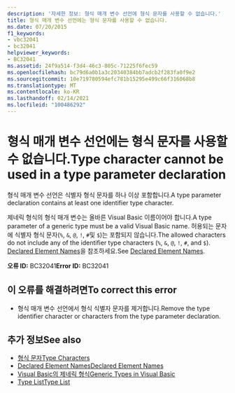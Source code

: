 ```yaml
---
description: '자세한 정보: 형식 매개 변수 선언에 형식 문자를 사용할 수 없습니다.'
title: 형식 매개 변수 선언에는 형식 문자를 사용할 수 없습니다.
ms.date: 07/20/2015
f1_keywords:
- vbc32041
- bc32041
helpviewer_keywords:
- BC32041
ms.assetid: 24f9a514-f3d4-46c3-805c-71225f6fec59
ms.openlocfilehash: bc79d6a0b1a3c20340384bb7adcb2f283fa0f9e2
ms.sourcegitcommit: 10e719780594efc781b15295e499c66f316068b8
ms.translationtype: MT
ms.contentlocale: ko-KR
ms.lasthandoff: 02/14/2021
ms.locfileid: "100486292"
---
```

# <a name="type-character-cannot-be-used-in-a-type-parameter-declaration"></a><span data-ttu-id="a52ed-103">형식 매개 변수 선언에는 형식 문자를 사용할 수 없습니다.</span><span class="sxs-lookup"><span data-stu-id="a52ed-103">Type character cannot be used in a type parameter declaration</span></span>

<span data-ttu-id="a52ed-104">형식 매개 변수 선언은 식별자 형식 문자를 하나 이상 포함합니다.</span><span class="sxs-lookup"><span data-stu-id="a52ed-104">A type parameter declaration contains at least one identifier type character.</span></span>  
  
 <span data-ttu-id="a52ed-105">제네릭 형식의 형식 매개 변수는 올바른 Visual Basic 이름이어야 합니다.</span><span class="sxs-lookup"><span data-stu-id="a52ed-105">A type parameter of a generic type must be a valid Visual Basic name.</span></span> <span data-ttu-id="a52ed-106">허용되는 문자에 식별자 형식 문자(`%`, `&`, `@`, `!`, `#`및 `$`)는 포함되지 않습니다.</span><span class="sxs-lookup"><span data-stu-id="a52ed-106">The allowed characters do not include any of the identifier type characters (`%`, `&`, `@`, `!`, `#`, and `$`).</span></span> <span data-ttu-id="a52ed-107">[Declared Element Names](../programming-guide/language-features/declared-elements/declared-element-names.md)을 참조하세요.</span><span class="sxs-lookup"><span data-stu-id="a52ed-107">See [Declared Element Names](../programming-guide/language-features/declared-elements/declared-element-names.md).</span></span>  
  
 <span data-ttu-id="a52ed-108">**오류 ID:** BC32041</span><span class="sxs-lookup"><span data-stu-id="a52ed-108">**Error ID:** BC32041</span></span>  
  
## <a name="to-correct-this-error"></a><span data-ttu-id="a52ed-109">이 오류를 해결하려면</span><span class="sxs-lookup"><span data-stu-id="a52ed-109">To correct this error</span></span>  
  
- <span data-ttu-id="a52ed-110">형식 매개 변수 선언에서 형식 식별자 문자를 제거합니다.</span><span class="sxs-lookup"><span data-stu-id="a52ed-110">Remove the type identifier character or characters from the type parameter declaration.</span></span>  
  
## <a name="see-also"></a><span data-ttu-id="a52ed-111">추가 정보</span><span class="sxs-lookup"><span data-stu-id="a52ed-111">See also</span></span>

- [<span data-ttu-id="a52ed-112">형식 문자</span><span class="sxs-lookup"><span data-stu-id="a52ed-112">Type Characters</span></span>](../programming-guide/language-features/data-types/type-characters.md)
- [<span data-ttu-id="a52ed-113">Declared Element Names</span><span class="sxs-lookup"><span data-stu-id="a52ed-113">Declared Element Names</span></span>](../programming-guide/language-features/declared-elements/declared-element-names.md)
- [<span data-ttu-id="a52ed-114">Visual Basic의 제네릭 형식</span><span class="sxs-lookup"><span data-stu-id="a52ed-114">Generic Types in Visual Basic</span></span>](../programming-guide/language-features/data-types/generic-types.md)
- [<span data-ttu-id="a52ed-115">Type List</span><span class="sxs-lookup"><span data-stu-id="a52ed-115">Type List</span></span>](../language-reference/statements/type-list.md)
